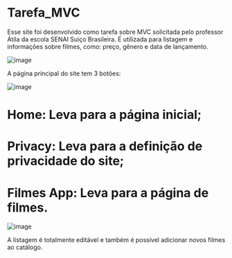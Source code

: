 # Tarefa_MVC

Esse site foi desenvolvido como tarefa sobre MVC solicitada pelo professor Átila da escola SENAI Suiço Brasileira.
É utilizada para listagem e informações sobre filmes, como: preço, gênero e data de lançamento.

![image](https://user-images.githubusercontent.com/71887999/110254376-afa63400-7f6d-11eb-9bd0-a0d985d14938.png)

A página principal do site tem 3 botões:

![image](https://user-images.githubusercontent.com/71887999/110254419-d6646a80-7f6d-11eb-97c8-ec13d1913399.png)

# Home: Leva para a página inicial;
# Privacy: Leva para a definição de privacidade do site;
# Filmes App: Leva para a página de filmes.

![image](https://user-images.githubusercontent.com/71887999/110254552-6e625400-7f6e-11eb-9e4c-f6be99012be0.png)

A listagem é totalmente editável e também é possível adicionar novos filmes ao catálogo.
